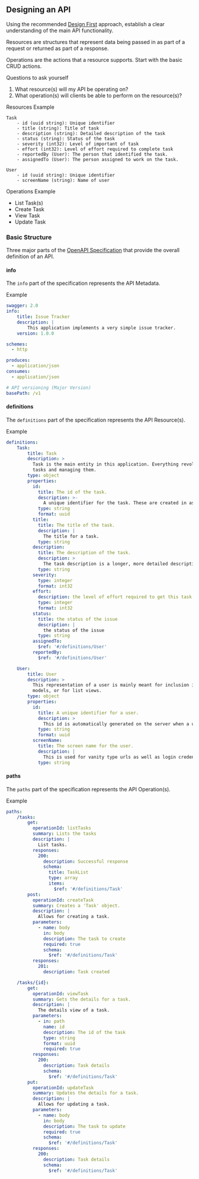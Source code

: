 ## Designing an API

Using the recommended [Design First](openapi.md#design-first) approach, establish a clear understanding of the
main API functionality.

Resources are structures that represent data being passed in as part of a request or returned as
part of a response.

Operations are the actions that a resource supports. Start with the basic CRUD actions.


Questions to ask yourself

1. What resource(s) will my API be operating on?
2. What operation(s) will clients be able to perform on the resource(s)?


Resources Example

```
Task
    - id (uuid string): Unique identifier
    - title (string): Title of task
    - description (string): Detailed description of the task
    - status (string): Status of the task
    - severity (int32): Level of important of task
    - effort (int32): Level of effort required to complete task
    - reportedBy (User): The person that identified the task.
    - assignedTo (User): The person assigned to work on the task.

User
    - id (uuid string): Unique identifier
    - screenName (string): Name of user
```


Operations Example

- List Task(s)
- Create Task
- View Task
- Update Task


### Basic Structure

Three major parts of the [OpenAPI Specification](https://github.com/OAI/OpenAPI-Specification) that
provide the overall definition of an API.


#### info

The `info` part of the specification represents the API Metadata.

Example
```yaml
swagger: 2.0
info:
    title: Issue Tracker
    description: |
        This application implements a very simple issue tracker.
    version: 1.0.0

schemes:
  - http

produces:
  - application/json
consumes:
  - application/json

# API versioning (Major Version)
basePath: /v1
```


#### definitions

The `definitions` part of the specification represents the API Resource(s).

Example
```yaml
definitions:
    Task:
        title: Task
        description: >
          Task is the main entity in this application. Everything revolves around
          tasks and managing them.
        type: object
        properties:
          id:
            title: The id of the task.
            description: >-
              A unique identifier for the task. These are created in ascending order.
            type: string
            format: uuid
          title:
            title: The title of the task.
            description: |
              The title for a task.
            type: string
          description:
            title: The description of the task.
            description: >
              The task description is a longer, more detailed description of the issue.
            type: string
          severity:
            type: integer
            format: int32
          effort:
            description: the level of effort required to get this task completed
            type: integer
            format: int32
          status:
            title: the status of the issue
            description: |
              the status of the issue
            type: string
          assignedTo:
            $ref: '#/definitions/User'
          reportedBy:
            $ref: '#/definitions/User'

    User:
        title: User
        description: >
          This representation of a user is mainly meant for inclusion in other
          models, or for list views.
        type: object
        properties:
          id:
            title: A unique identifier for a user.
            description: >
              This id is automatically generated on the server when a user is created.
            type: string
            format: uuid
          screenName:
            title: The screen name for the user.
            description: |
              This is used for vanity type urls as well as login credentials.
            type: string
```


#### paths

The `paths` part of the specification represents the API Operation(s).

Example
```yaml
paths:
    /tasks:
        get:
          operationId: listTasks
          summary: Lists the tasks
          description: |
            List tasks.
          responses:
            200:
              description: Successful response
              schema:
                title: TaskList
                type: array
                items:
                  $ref: '#/definitions/Task'
        post:
          operationId: createTask
          summary: Creates a 'Task' object.
          description: |
            Allows for creating a task.
          parameters:
            - name: body
              in: body
              description: The task to create
              required: true
              schema:
                $ref: '#/definitions/Task'
          responses:
            201:
              description: Task created

    /tasks/{id}:
        get:
          operationId: viewTask
          summary: Gets the details for a task.
          description: |
            The details view of a task.
          parameters:
            - in: path
              name: id
              description: The id of the task
              type: string
              format: uuid
              required: true
          responses:
            200:
              description: Task details
              schema:
                $ref: '#/definitions/Task'
        put:
          operationId: updateTask
          summary: Updates the details for a task.
          description: |
            Allows for updating a task.
          parameters:
            - name: body
              in: body
              description: The task to update
              required: true
              schema:
                $ref: '#/definitions/Task'
          responses:
            200:
              description: Task details
              schema:
                $ref: '#/definitions/Task'
```
